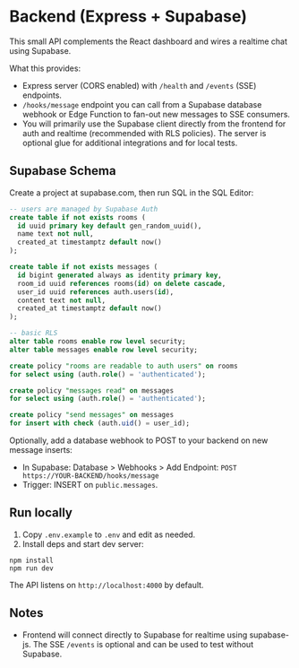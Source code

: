 # Backend (Express + Supabase)

This small API complements the React dashboard and wires a realtime chat using Supabase.

What this provides:

- Express server (CORS enabled) with `/health` and `/events` (SSE) endpoints.
- `/hooks/message` endpoint you can call from a Supabase database webhook or Edge Function to fan-out new messages to SSE consumers.
- You will primarily use the Supabase client directly from the frontend for auth and realtime (recommended with RLS policies). The server is optional glue for additional integrations and for local tests.

## Supabase Schema

Create a project at supabase.com, then run SQL in the SQL Editor:

```sql
-- users are managed by Supabase Auth
create table if not exists rooms (
  id uuid primary key default gen_random_uuid(),
  name text not null,
  created_at timestamptz default now()
);

create table if not exists messages (
  id bigint generated always as identity primary key,
  room_id uuid references rooms(id) on delete cascade,
  user_id uuid references auth.users(id),
  content text not null,
  created_at timestamptz default now()
);

-- basic RLS
alter table rooms enable row level security;
alter table messages enable row level security;

create policy "rooms are readable to auth users" on rooms
for select using (auth.role() = 'authenticated');

create policy "messages read" on messages
for select using (auth.role() = 'authenticated');

create policy "send messages" on messages
for insert with check (auth.uid() = user_id);
```

Optionally, add a database webhook to POST to your backend on new message inserts:

- In Supabase: Database > Webhooks > Add Endpoint: `POST https://YOUR-BACKEND/hooks/message`
- Trigger: INSERT on `public.messages`.

## Run locally

1. Copy `.env.example` to `.env` and edit as needed.
2. Install deps and start dev server:

```
npm install
npm run dev
```

The API listens on `http://localhost:4000` by default.

## Notes

- Frontend will connect directly to Supabase for realtime using supabase-js. The SSE `/events` is optional and can be used to test without Supabase.
